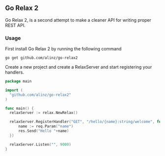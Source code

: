 ## Go Relax 2

Go Relax 2, is a second attempt to make a cleaner API for writing proper REST API.

### Usage

First install Go Relax 2 by running the following command

```
go get github.com/alinz/go-relax2
```

Create a new project and create a RelaxServer and start registering your handlers.

```go
package main

import (
  "github.com/alinz/go-relax2"
)

func main() {
  relaxServer := relax.NewRelax()

  relaxServer.RegisterHandler("GET", "/hello/{name}:string/welcome", func (req relax.RelaxRequest, res relax.RelaxResponse) {
      name := req.Param("name")
      res.Send("Hello "+name)
  })

  relaxServer.Listen("", 9000)
}
```
